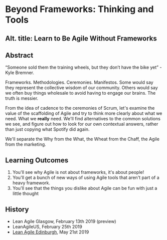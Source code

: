 # Beyond Frameworks: Thinking and Tools

## Alt. title: Learn to Be Agile Without Frameworks


## Abstract

“Someone sold them the training wheels, but they don’t have the bike yet” - Kyle Bremner.

Frameworks. Methodologies. Ceremonies. Manifestos. Some would say they represent the collective wisdom of our community. Others would say we often buy things wholesale to avoid having to engage our brains. The truth is messier.

From the idea of cadence to the ceremonies of Scrum, let's examine the value of the scaffolding of Agile and try to think more clearly about what we need. What we __really__ need. We'll find alternatives to the common solutions we see, and figure out how to look for our own contextual answers, rather than just copying what Spotify did again.

We'll separate the Why from the What, the Wheat from the Chaff, the Agile from the marketing.

## Learning Outcomes

1. You'll see why Agile is not about frameworks, it's about people!
2. You'll get a bunch of new ways of using Agile tools that aren't part of a heavy framework.
3. You'll see that the things you dislike about Agile can be fun with just a little thought

## History

* Lean Agile Glasgow, February 13th 2019 (preview)
* LeanAgileUS, February 25th 2019
* [Lean Agile Edinburgh](https://youtu.be/iVNMxah9f-o?t=3749), May 21st 2019
